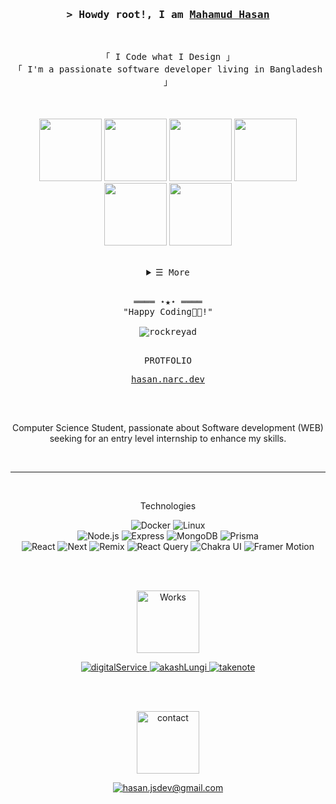 <!-- Intro  -->
<h3 align="center">
        <samp>&gt; Howdy root!, I am
          <b><a target="_blank" href="https://hasan.narc.dev/">Mahamud Hasan</a></b>
        </samp>
</h3>
<br>

<p align="center">
        <!-- Organization  -->
        <samp>
                「 I Code what I Design 」
                <br>
                「 I'm a passionate software developer living in Bangladesh 」
                <br>
                <br>
        </samp>
        <!-- Use Stack Logos -->
       <br>
<br>

  <img src="https://media3.giphy.com/media/ln7z2eWriiQAllfVcn/200w.webp" width="100">
  <img src="https://media.giphy.com/media/fsEaZldNC8A1PJ3mwp/giphy.gif" width="100">
    <img src="https://media.giphy.com/media/XAxylRMCdpbEWUAvr8/giphy.gif" width="100">
  <img src="https://i.giphy.com/media/eNAsjO55tPbgaor7ma/200w.webp" width="100">
  <img src="https://i.giphy.com/media/KzJkzjggfGN5Py6nkT/200.webp" width="100">
  <img src="https://i.giphy.com/media/IdyAQJVN2kVPNUrojM/200.webp" width="100">
<br>
</p>

 <br>
<!-- Details Section-->
<details align="center">
    <summary> <samp>&#9776; More</samp></summary>
    <p align="center">
        <br>
        <!-- Social Links -->
        <p>Find me on</p>
        <!-- Gmail -->
        <a href="mailto:hasan.jsdev@gmail.com" target="_blank"><img alt="Gmail"
                src="https://img.shields.io/badge/-Gmail-EA4335?style=flat-square&logo=Gmail&logoColor=white">
        </a>
        <!-- Instagram -->
        <a href="https://www.instagram.com/rockreyad/" target="_blank"><img alt="Instagram"
                src="https://img.shields.io/badge/-Instagram-E4405F?style=flat-square&logo=Instagram&logoColor=white">
        </a>
          <!-- Twitter -->
        <a href="https://www.twitter.com/rockreyad/" target="_blank"><img alt="Twitter"
                src="https://img.shields.io/badge/-Twitter-blue?style=flat-square&logo=Twitter&logoColor=white](https://img.shields.io/badge/-Twitter-blue?style=flat-square&logo=Twitter&logoColor=white">
        </a>
        <!-- Linkedin -->
        <a href="https://www.linkedin.com/in/rockreyad/" target="_blank"><img alt="Linkedin"
                src="https://img.shields.io/badge/-Linkedin-0A66C2?style=flat-square&logo=Linkedin&logoColor=white">
        </a>
    </p>
</details>
<br>

<!-- Portfolio Section -->
<samp >
    <p align="center">
        ════ ⋆★⋆ ════
        <br>
        "Happy Coding👨‍💻!"
      <br>
      <br>
      <img src="https://komarev.com/ghpvc/?username=rockreyad&label=Profile%20views&color=0eb493&style=flat-square" alt="rockreyad" />
      <br>
      <br>
  <p align="center"> PROTFOLIO</p>
  <p align="center"> <a href="https://hasan.narc.dev" target="blank">hasan.narc.dev</a></p>
    </p>
    <br>
</samp>

<!-- Objectives -->
<smap>
    <br>
  <p align='center'>
    Computer Science Student, passionate about Software development (WEB)
    <br>
    seeking for an entry level internship to enhance my skills.
  </p>
    <br>
  </smap>
  
<hr>

<!-- Technologies -->
<smap align="center">
    <br>
  <p align="center"> Technologies</p>
  <p align="center">
  <img alt="Docker"
                src="https://img.shields.io/badge/-Docker-000?&logo=Docker">
  </img>
      <img alt="Linux"
                src="https://img.shields.io/badge/-Linux-000?&logo=Linux">
  <br>
  <img alt="Node.js"
                src="https://img.shields.io/badge/-Node.js-000?&logo=node.js">
            <img alt="Express"
                src="https://img.shields.io/badge/-Expresss-000?&logo=Express"/>
           <img alt="MongoDB"
                src="https://img.shields.io/badge/-MongoDB-000?&logo=MongoDB"/>
             <img alt="Prisma"
                src="https://img.shields.io/badge/-Prisma-000?&logo=Prisma"/>
  <br>
        <img alt="React"
                src="https://img.shields.io/badge/-React-000?&logo=React"/>
  <img alt="Next"
                src="https://img.shields.io/badge/-Next-000?&logo=Next.js"/>
          <img alt="Remix"
                src="https://img.shields.io/badge/-Remix-000?&logo=Remix"/>
            <img alt="React Query"
                src="https://img.shields.io/badge/-React%20Query-000?&logo=Reactquery"/>
              <img alt="Chakra UI"
                src="https://img.shields.io/badge/-Chakra%20Ui-000?&logo=Chakraui"/>
                <img alt="Framer Motion"
                src="https://img.shields.io/badge/-Framer%20Motion-000?&logo=Framer"/>
      
  <br>
  </p>
    <br>
</smap>

<!-- Projects -->
<smap align="center">
  <br>
 <p align="center"> <img alt="Works" src="https://media.giphy.com/media/TmPb7vBn0bdJ9TMEhi/giphy.gif" width="100"></p>
  <p align="center">
    <!-- project 1 -->
    <a href="https://github.com/rockreyad/digitalService" target="_blank">
       <img alt="digitalService" src="https://img.shields.io/badge/-📝%20Digital%20Service%20Portal-000">
    </a>
    <!-- project 2 -->
    <a href="https://akashlungi.com" target="_blank">
       <img alt="akashLungi" src="https://img.shields.io/badge/-🛒%20Fashion%20E%E2%80%93commerce%20build%20Remix-000">
     </a>
    <!-- project 3 -->
    <a href="https://github.com/rockreyad/takenote" target="_blank">
       <img alt="takenote" src="https://img.shields.io/badge/-🏢%20Next%20Generation%20Speech%20to%20Text%20AI-000">
     </a>
    </p>
  <br>
  </smap>
 
<!--  Footer -->
<smap align="center">
  <br>
  <p align="center">
   <img alt="contact" src="https://media.giphy.com/media/oBl4FKDaXx6xQrW4cv/giphy.gif" width="100">
    </p>
  <p align="center">
    <!-- Contact Email -->
        <a href="mailto:hasan.jsdev@gmail.com" target="_blank"><img alt="hasan.jsdev@gmail.com"
                src="https://img.shields.io/badge/-hasan.jsdev@gmail.com-EA4335?style=flat-square&logo=Gmail&logoColor=white">
        </a>
  </p>
</smap>
